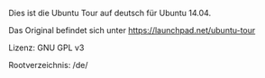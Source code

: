 Dies ist die Ubuntu Tour auf deutsch für Ubuntu 14.04. 

Das Original befindet sich unter https://launchpad.net/ubuntu-tour

Lizenz: GNU GPL v3

Rootverzeichnis: /de/
